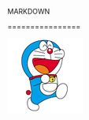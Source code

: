 
MARKDOWN

================


























![123](https://github.com/sakura213/show-me-the-code/blob/master/img2ascii/ascii_dora.png)


